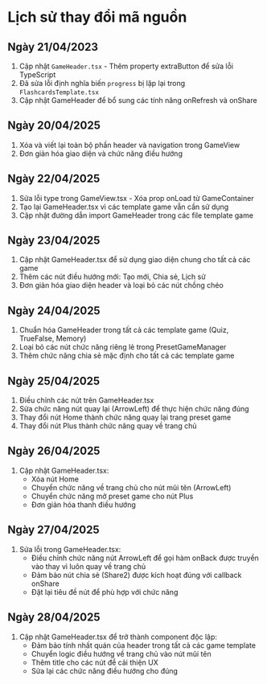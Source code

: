 # Lịch sử thay đổi mã nguồn

## Ngày 21/04/2023
1. Cập nhật `GameHeader.tsx` - Thêm property extraButton để sửa lỗi TypeScript
2. Đã sửa lỗi định nghĩa biến `progress` bị lặp lại trong `FlashcardsTemplate.tsx`
3. Cập nhật GameHeader để bổ sung các tính năng onRefresh và onShare

## Ngày 20/04/2025
1. Xóa và viết lại toàn bộ phần header và navigation trong GameView
2. Đơn giản hóa giao diện và chức năng điều hướng

## Ngày 22/04/2025
1. Sửa lỗi type trong GameView.tsx - Xóa prop onLoad từ GameContainer
2. Tạo lại GameHeader.tsx vì các template game vẫn cần sử dụng
3. Cập nhật đường dẫn import GameHeader trong các file template game

## Ngày 23/04/2025
1. Cập nhật GameHeader.tsx để sử dụng giao diện chung cho tất cả các game
2. Thêm các nút điều hướng mới: Tạo mới, Chia sẻ, Lịch sử
3. Đơn giản hóa giao diện header và loại bỏ các nút chồng chéo

## Ngày 24/04/2025
1. Chuẩn hóa GameHeader trong tất cả các template game (Quiz, TrueFalse, Memory)
2. Loại bỏ các nút chức năng riêng lẻ trong PresetGameManager
3. Thêm chức năng chia sẻ mặc định cho tất cả các template game

## Ngày 25/04/2025
1. Điều chỉnh các nút trên GameHeader.tsx
2. Sửa chức năng nút quay lại (ArrowLeft) để thực hiện chức năng đúng
3. Thay đổi nút Home thành chức năng quay lại trang preset game
4. Thay đổi nút Plus thành chức năng quay về trang chủ

## Ngày 26/04/2025
1. Cập nhật GameHeader.tsx:
   - Xóa nút Home
   - Chuyển chức năng về trang chủ cho nút mũi tên (ArrowLeft)
   - Chuyển chức năng mở preset game cho nút Plus
   - Đơn giản hóa thanh điều hướng

## Ngày 27/04/2025
1. Sửa lỗi trong GameHeader.tsx:
   - Điều chỉnh chức năng nút ArrowLeft để gọi hàm onBack được truyền vào thay vì luôn quay về trang chủ
   - Đảm bảo nút chia sẻ (Share2) được kích hoạt đúng với callback onShare
   - Đặt lại tiêu đề nút để phù hợp với chức năng

## Ngày 28/04/2025
1. Cập nhật GameHeader.tsx để trở thành component độc lập:
   - Đảm bảo tính nhất quán của header trong tất cả các game template
   - Chuyển logic điều hướng về trang chủ vào nút mũi tên
   - Thêm title cho các nút để cải thiện UX
   - Sửa lại các chức năng điều hướng cho đúng
